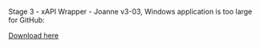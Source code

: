 Stage 3 - xAPI Wrapper - Joanne v3-03, Windows application is too large for GitHub:

[Download here](http://duckworks.biz/duckworks/xAPI/MakeyMakey/downloads/Stage%203%20-%20xAPI%20Wrapper%20-%20Joanne%20v3-03/Windows/windows.zip "Download")
